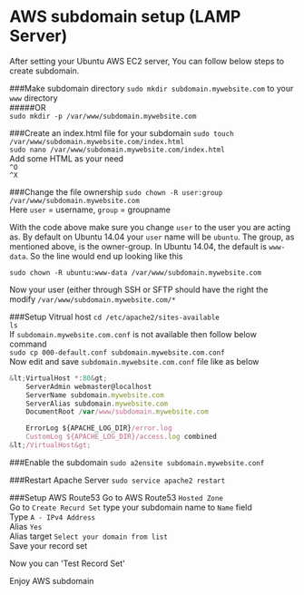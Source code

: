 # AWS subdomain setup (LAMP Server)

After setting your Ubuntu AWS EC2 server, You can follow below steps to create subdomain.

###Make subdomain directory
`sudo mkdir subdomain.mywebsite.com` to your `www` directory <br/>
#####OR<br/>
`sudo mkdir -p /var/www/subdomain.mywebsite.com`

###Create an index.html file for your subdomain
`sudo touch /var/www/subdomain.mywebsite.com/index.html` <br/>
`sudo nano /var/www/subdomain.mywebsite.com/index.html`<br/>
Add some HTML as your need<br/>
`^O`<br/>
`^X`<br/>

###Change the file ownership
`sudo chown -R user:group /var/www/subdomain.mywebsite.com` <br/>
Here `user` = username, `group` = groupname <br/>

With the code above make sure you change `user` to the user you are acting as. By default on Ubuntu 14.04 your `user` name will be `ubuntu`. The group, as mentioned above, is the owner-group. In Ubuntu 14.04, the default is `www-data`. So the line would end up looking like this <br/>

`sudo chown -R ubuntu:www-data /var/www/subdomain.mywebsite.com` <br/>

Now your user (either through SSH or SFTP should have the right the modify `/var/www/subdomain.mywebsite.com/*`

###Setup Vitrual host
`cd /etc/apache2/sites-available` <br/>
`ls` <br/>
If `subdomain.mywebsite.com.conf` is not available then follow below command <br/>
`sudo cp 000-default.conf subdomain.mywebsite.com.conf` <br/>
Now edit and save `subdomain.mywebsite.com.conf` file like as below <br/>
```javascript
&lt;VirtualHost *:80&gt;
	ServerAdmin webmaster@localhost
	ServerName subdomain.mywebsite.com
	ServerAlias subdomain.mywebsite.com
	DocumentRoot /var/www/subdomain.mywebsite.com

	ErrorLog ${APACHE_LOG_DIR}/error.log
	CustomLog ${APACHE_LOG_DIR}/access.log combined
&lt;/VirtualHost&gt;
```

###Enable the subdomain
`sudo a2ensite subdomain.mywebsite.conf`

###Restart Apache Server
`sudo service apache2 restart`

###Setup AWS Route53
Go to AWS Route53 `Hosted Zone` <br/>
Go to `Create Recurd Set` type your subdomain name to `Name` field <br/>
Type `A - IPv4 Address` <br/>
Alias `Yes` <br/>
Alias target `Select your domain from list` <br/>
Save your record set

Now you can 'Test Record Set'

Enjoy AWS subdomain
